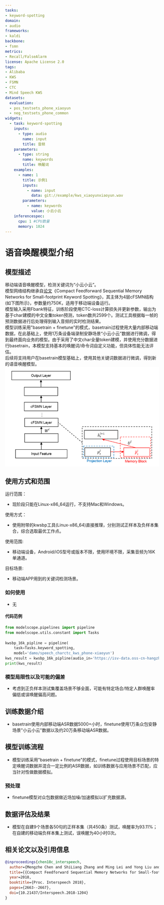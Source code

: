 ```yaml
---
tasks:
- keyword-spotting
domain:
- audio
frameworks:
- kaldi
backbone:
- fsmn
metrics:
- Recall/FalseAlarm
license: Apache License 2.0
tags:
- Alibaba
- KWS
- FSMN
- CTC
- Mind Speech KWS
datasets:
  evaluation:
  - pos_testsets_phone_xiaoyun
  - neg_testsets_phone_common
widgets:
  - task: keyword-spotting
    inputs:
      - type: audio 
        name: input 
        title: 音频 
    parameters:
      - type: string
        name: keywords
        title: 唤醒词
    examples:
      - name: 1
        title: 示例1 
        inputs:
          - name: input
            data: git://example/kws_xiaoyunxiaoyun.wav
        parameters:
          - name: keywords
            value: 小云小云
    inferencespec:
      cpu: 1 #CPU数量
      memory: 1024 
---
```


# 语音唤醒模型介绍


## 模型描述

  移动端语音唤醒模型，检测关键词为“小云小云”。  
  模型网络结构继承自[论文](https://www.isca-speech.org/archive/interspeech_2018/chen18c_interspeech.html)《Compact Feedforward Sequential Memory Networks for Small-footprint
Keyword Spotting》，其主体为4层cFSMN结构(如下图所示)，参数量约750K，适用于移动端设备运行。  
  模型输入采用Fbank特征，训练阶段使用CTC-loss计算损失并更新参数，输出为基于char建模的中文全集token预测，token数共2599个。测试工具根据每一帧的预测数据进行后处理得到输入音频的实时检测结果。  
  模型训练采用"basetrain + finetune"的模式，basetrain过程使用大量内部移动端数据，在此基础上，使用1万条设备端录制安静场景“小云小云”数据进行微调，得到最终面向业务的模型。由于采用了中文char全量token建模，并使用充分数据进行basetrain，本模型支持基本的唤醒词/命令词自定义功能，但具体性能无法评估。  
  后续将支持用户在basetrain模型基础上，使用其他关键词数据进行微调，得到新的语音唤醒模型。  
![cFSMN网络框图](fig/Illustration_of_cFSMN.png)

## 使用方式和范围

运行范围：
- 现阶段只能在Linux-x86_64运行，不支持Mac和Windows。

使用方式：
- 使用附带的kwsbp工具(Linux-x86_64)直接推理，分别测试正样本及负样本集合，综合选取最优工作点。

使用范围:
- 移动端设备，Android/iOS型号或版本不限，使用环境不限，采集音频为16K单通道。

目标场景:
- 移动端APP用到的关键词检测场景。


### 如何使用

- 无


#### 代码范例
```python
from modelscope.pipelines import pipeline
from modelscope.utils.constant import Tasks

kwsbp_16k_pipline = pipeline(
    task=Tasks.keyword_spotting,
    model='damo/speech_charctc_kws_phone-xiaoyun')
kws_result = kwsbp_16k_pipline(audio_in='https://isv-data.oss-cn-hangzhou.aliyuncs.com/ics/MaaS/KWS/pos_testset/kws_xiaoyunxiaoyun.wav')
print(kws_result)
```

### 模型局限性以及可能的偏差

- 考虑到正负样本测试集覆盖场景不够全面，可能有特定场合/特定人群唤醒率偏低或误唤醒偏高问题。


## 训练数据介绍

- basetrain使用内部移动端ASR数据5000+小时，finetune使用1万条众包安静场景"小云小云"数据以及约20万条移动端ASR数据。


## 模型训练流程

- 模型训练采用"basetrain + finetune"的模式，finetune过程使用目标场景的特定唤醒词数据并混合一定比例的ASR数据，如训练数据与应用场景不匹配，应当针对性做数据模拟。


### 预处理

- finetune模型对众包数据做近场加噪/加速模拟以扩充数据源。


## 数据评估及结果

- 模型在自建9个场景各50句的正样本集（共450条）测试，唤醒率为93.11%；  
在自建的移动端负样本集上测试，误唤醒为40小时0次。

## 相关论文以及引用信息

```BibTeX
@inproceedings{chen18c_interspeech,
  author={Mengzhe Chen and ShiLiang Zhang and Ming Lei and Yong Liu and Haitao Yao and Jie Gao},
  title={{Compact Feedforward Sequential Memory Networks for Small-footprint Keyword Spotting}},
  year=2018,
  booktitle={Proc. Interspeech 2018},
  pages={2663--2667},
  doi={10.21437/Interspeech.2018-1204}
}
```
